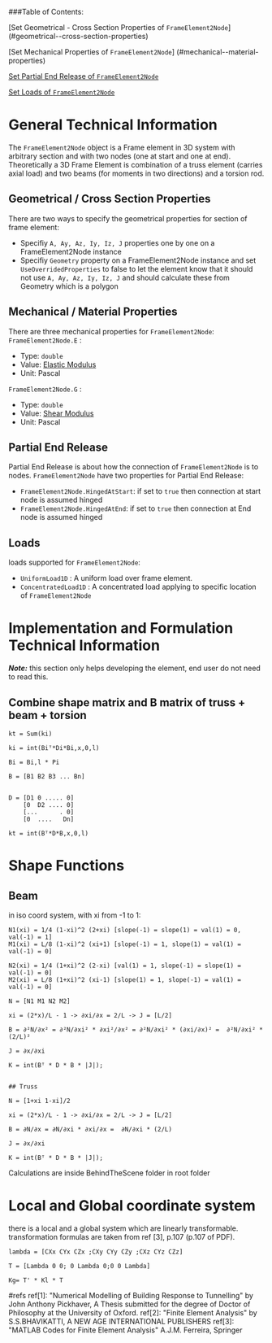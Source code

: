 ###Table of Contents:

[Set Geometrical - Cross Section Properties of ```FrameElement2Node```] (#geometrical--cross-section-properties)

[Set Mechanical Properties of ```FrameElement2Node```] (#mechanical--material-properties)

[Set Partial End Release of ```FrameElement2Node```](#partial-end-release)

[Set Loads of ```FrameElement2Node```](#loads)

# General Technical Information
The ```FrameElement2Node``` object is a Frame element in 3D system with arbitrary section and with two nodes (one at start and one at end).
Theoretically a 3D Frame Element is combination of a truss element (carries axial load) and two beams (for moments in two directions) and a torsion rod.
## Geometrical / Cross Section Properties
There are two ways to specify the geometrical properties for section of frame element:
- Specifiy ```A, Ay, Az, Iy, Iz, J``` properties one by one on a FrameElement2Node instance
- Specifiy ```Geometry``` property on a FrameElement2Node instance and set ```UseOverridedProperties``` to false to let the element know that it should not use ```A, Ay, Az, Iy, Iz, J``` and should calculate these from Geometry which is a polygon

## Mechanical / Material Properties
There are three mechanical properties for ```FrameElement2Node```:
```FrameElement2Node.E``` : 
- Type: ```double```
- Value: [Elastic Modulus](https://en.wikipedia.org/wiki/Young%27s_modulus)
- Unit: Pascal

```FrameElement2Node.G``` : 
- Type: ```double```
- Value: [Shear Modulus](https://en.wikipedia.org/wiki/Shear_modulus)
- Unit: Pascal
## Partial End Release
Partial End Release is about how the connection of ```FrameElement2Node``` is to nodes. ```FrameElement2Node``` have two properties for Partial End Release:
- ```FrameElement2Node.HingedAtStart```: if set to ```true``` then connection at start node is assumed hinged
- ```FrameElement2Node.HingedAtEnd```: if set to ```true``` then connection at End node is assumed hinged

## Loads
loads supported for ```FrameElement2Node```:
- ```UniformLoad1D``` : A uniform load over frame element.
- ```ConcentratedLoad1D``` : A concentrated load applying to specific location of ```FrameElement2Node``` 


# Implementation and Formulation Technical Information

***Note:*** this section only helps developing the element, end user do not need to read this.
## Combine shape matrix and B matrix of truss + beam + torsion

```
kt = Sum(ki)

ki = int(Biᵀ*Di*Bi,x,0,l)

Bi = Bi,l * Pi

B = [B1 B2 B3 ... Bn]


D = [D1 0 ..... 0]
	[0  D2 .... 0]
	[...      . 0]
	[0  ....   Dn]

kt = int(Bᵀ*D*B,x,0,l)
```
# Shape Functions


## Beam
in iso coord system, with xi from -1 to 1:

```
N1(xi) = 1/4 (1-xi)^2 (2+xi) [slope(-1) = slope(1) = val(1) = 0, val(-1) = 1]
M1(xi) = L/8 (1-xi)^2 (xi+1) [slope(-1) = 1, slope(1) = val(1) = val(-1) = 0]

N2(xi) = 1/4 (1+xi)^2 (2-xi) [val(1) = 1, slope(-1) = slope(1) = val(-1) = 0]
M2(xi) = L/8 (1+xi)^2 (xi-1) [slope(1) = 1, slope(-1) = val(1) = val(-1) = 0]

N = [N1 M1 N2 M2]

xi = (2*x)/L - 1 -> ∂xi/∂x = 2/L -> J = [L/2]

B = ∂²N/∂x² = ∂²N/∂xi² * ∂xi²/∂x² = ∂²N/∂xi² * (∂xi/∂x)² =  ∂²N/∂xi² * (2/L)²

J = ∂x/∂xi 

K = int(Bᵀ * D * B * |J|);


## Truss

N = [1+xi 1-xi]/2

xi = (2*x)/L - 1 -> ∂xi/∂x = 2/L -> J = [L/2]

B = ∂N/∂x = ∂N/∂xi * ∂xi/∂x =  ∂N/∂xi * (2/L)

J = ∂x/∂xi 

K = int(Bᵀ * D * B * |J|);
```
Calculations are inside BehindTheScene folder in root folder

# Local and Global coordinate system
there is a local and a global system which are linearly transformable.
transformation formulas are taken from ref [3], p.107 (p.107 of PDF).
```
lambda = [CXx CYx CZx ;CXy CYy CZy ;CXz CYz CZz]

T = [Lambda 0 0; 0 Lambda 0;0 0 Lambda]

Kg= T' * Kl * T
```
#refs
ref[1]: "Numerical Modelling of Building Response to Tunnelling" by John Anthony Pickhaver, A Thesis submitted for the degree of Doctor of Philosophy at the University of Oxford.
ref[2]: "Finite Element Analysis" by S.S.BHAVIKATTI, A NEW AGE INTERNATIONAL PUBLISHERS
ref[3]: "MATLAB Codes for Finite Element Analysis" A.J.M. Ferreira, Springer
